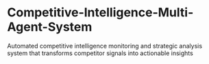 # Competitive-Intelligence-Multi-Agent-System
Automated competitive intelligence monitoring and strategic analysis system that transforms competitor signals into actionable insights
